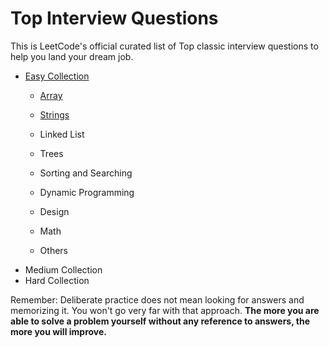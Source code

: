 # Top Interview Questions

This is LeetCode's official curated list of Top classic interview questions to help you land your dream job.

* [Easy Collection](https://github.com/liying8040/leetcode/tree/master/Easy%20Collection)
  * [Array](https://github.com/liying8040/leetcode/blob/master/Easy%20Collection/array.md)

  * [Strings](https://github.com/liying8040/leetcode/blob/master/Easy%20Collection/strings.md)

  * Linked List

  * Trees

  * Sorting and Searching

  * Dynamic Programming

  * Design

  * Math

  * Others
* Medium Collection
* Hard Collection

Remember: Deliberate practice does not mean looking for answers and memorizing it. You won't go very far with that approach. **The more you are able to solve a problem yourself without any reference to answers, the more you will improve.**
